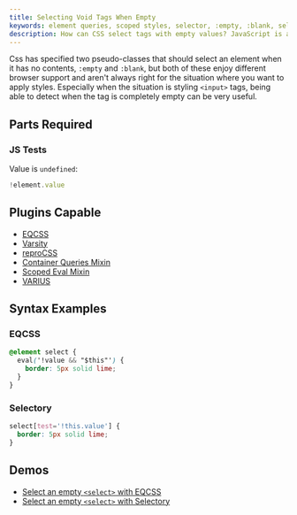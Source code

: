 ```yaml
---
title: Selecting Void Tags When Empty
keywords: element queries, scoped styles, selector, :empty, :blank, selector resolver
description: How can CSS select tags with empty values? JavaScript is aware of the value of an element, learn how to use JavaScript and CSS together to style elements with no value.
---
```


Css has specified two pseudo-classes that should select an element when it has no contents, `:empty` and `:blank`, but both of these enjoy different browser support and aren't always right for the situation where you want to apply styles. Especially when the situation is styling `<input>` tags, being able to detect when the tag is completely empty can be very useful.

## Parts Required

### JS Tests

Value is `undefined`:

```javascript
!element.value
```

## Plugins Capable

- [EQCSS](../plugins/eqcss.html)
- [Varsity](../plugins/varsity.html)
- [reproCSS](../plugins/reprocss.html)
- [Container Queries Mixin](../plugins/container-queries-mixin.html)
- [Scoped Eval Mixin](../plugins/scoped-eval-mixin.html)
- [VARIUS](../plugins/varius.html)

## Syntax Examples

### EQCSS

```css
@element select {
  eval('!value && "$this"') {
    border: 5px solid lime;
  }
}
```

### Selectory

```css
select[test='!this.value'] {
  border: 5px solid lime;
}
```

## Demos

- [Select an empty `<select>` with EQCSS](https://codepen.io/tomhodgins/pen/bqJdNK)
- [Select an empty `<select>` with Selectory](https://codepen.io/tomhodgins/pen/XRZXOz)